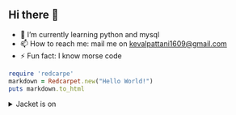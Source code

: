 ## Hi there 👋
- 🌱 I’m currently learning python and mysql
- 📫 How to reach me: mail me on kevalpattani1609@gmail.com
- ⚡ Fun fact: I know morse code 

```ruby
require 'redcarpe'
markdown = Redcarpet.new("Hello World!")
puts markdown.to_html
```
<details>
  <summary> Jacket is on</summary>
Damm is not so damm
  
```ruby
for x in range(34):
  print (lol)
```

```mermaid
graph TD;
    Applicaion-->B;
    Applicaion-->C;
    B-->D;
    C-->D;
```

</details>

